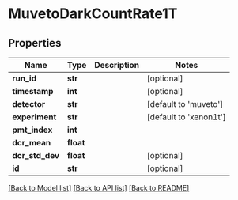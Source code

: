 # MuvetoDarkCountRate1T

## Properties
Name | Type | Description | Notes
------------ | ------------- | ------------- | -------------
**run_id** | **str** |  | [optional] 
**timestamp** | **int** |  | [optional] 
**detector** | **str** |  | [default to 'muveto']
**experiment** | **str** |  | [default to 'xenon1t']
**pmt_index** | **int** |  | 
**dcr_mean** | **float** |  | 
**dcr_std_dev** | **float** |  | [optional] 
**id** | **str** |  | [optional] 

[[Back to Model list]](../README.md#documentation-for-models) [[Back to API list]](../README.md#documentation-for-api-endpoints) [[Back to README]](../README.md)


